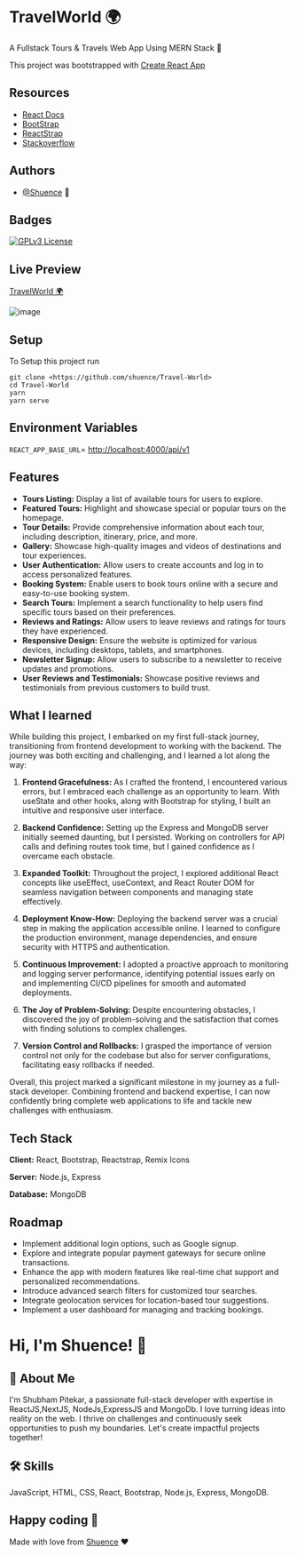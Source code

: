 
# TravelWorld 🌍

A Fullstack Tours & Travels Web App Using MERN Stack 💫

This project was bootstrapped with [Create React App](https://github.com/facebook/create-react-app)

## Resources

- [React Docs](https://beta.reactjs.org/)
- [BootStrap](https://getbootstrap.com/docs/)
- [ReactStrap](https://github.com/reactstrap/reactstrap)
- [Stackoverflow](https://stackoverflow.com/)

## Authors

- [@Shuence](https://www.github.com/shuence) 💫

## Badges

[![GPLv3 License](https://img.shields.io/badge/License-GPL%20v3-yellow.svg)](https://opensource.org/licenses/)

## Live Preview

[TravelWorld 🌍](https://travelworldtours.netlify.app/)

![image](https://github.com/shuence/FitClub/assets/65482186/4c863ee9-2e02-4e98-95c0-e122cf91320e)

## Setup

To Setup this project run

```
git clone <https://github.com/shuence/Travel-World>
cd Travel-World
yarn
yarn serve
```

## Environment Variables

`REACT_APP_BASE_URL`= <http://localhost:4000/api/v1>

## Features

- **Tours Listing:** Display a list of available tours for users to explore.
- **Featured Tours:** Highlight and showcase special or popular tours on the homepage.
- **Tour Details:** Provide comprehensive information about each tour, including description, itinerary, price, and more.
- **Gallery:** Showcase high-quality images and videos of destinations and tour experiences.
- **User Authentication:** Allow users to create accounts and log in to access personalized features.
- **Booking System:** Enable users to book tours online with a secure and easy-to-use booking system.
- **Search Tours:** Implement a search functionality to help users find specific tours based on their preferences.
- **Reviews and Ratings:** Allow users to leave reviews and ratings for tours they have experienced.
- **Responsive Design:** Ensure the website is optimized for various devices, including desktops, tablets, and smartphones.
- **Newsletter Signup:** Allow users to subscribe to a newsletter to receive updates and promotions.
- **User Reviews and Testimonials:** Showcase positive reviews and testimonials from previous customers to build trust.

## What I learned

While building this project, I embarked on my first full-stack journey, transitioning from frontend development to working with the backend. The journey was both exciting and challenging, and I learned a lot along the way:

1. **Frontend Gracefulness:** As I crafted the frontend, I encountered various errors, but I embraced each challenge as an opportunity to learn. With useState and other hooks, along with Bootstrap for styling, I built an intuitive and responsive user interface.

2. **Backend Confidence:** Setting up the Express and MongoDB server initially seemed daunting, but I persisted. Working on controllers for API calls and defining routes took time, but I gained confidence as I overcame each obstacle.

3. **Expanded Toolkit:** Throughout the project, I explored additional React concepts like useEffect, useContext, and React Router DOM for seamless navigation between components and managing state effectively.

4. **Deployment Know-How:** Deploying the backend server was a crucial step in making the application accessible online. I learned to configure the production environment, manage dependencies, and ensure security with HTTPS and authentication.

5. **Continuous Improvement:** I adopted a proactive approach to monitoring and logging server performance, identifying potential issues early on and implementing CI/CD pipelines for smooth and automated deployments.

6. **The Joy of Problem-Solving:** Despite encountering obstacles, I discovered the joy of problem-solving and the satisfaction that comes with finding solutions to complex challenges.

7. **Version Control and Rollbacks:** I grasped the importance of version control not only for the codebase but also for server configurations, facilitating easy rollbacks if needed.

Overall, this project marked a significant milestone in my journey as a full-stack developer. Combining frontend and backend expertise, I can now confidently bring complete web applications to life and tackle new challenges with enthusiasm.

## Tech Stack

**Client:** React, Bootstrap, Reactstrap, Remix Icons

**Server:** Node.js, Express

**Database:** MongoDB

## Roadmap

- Implement additional login options, such as Google signup.
- Explore and integrate popular payment gateways for secure online transactions.
- Enhance the app with modern features like real-time chat support and personalized recommendations.
- Introduce advanced search filters for customized tour searches.
- Integrate geolocation services for location-based tour suggestions.
- Implement a user dashboard for managing and tracking bookings.

# Hi, I'm Shuence! 👋

## 🚀 About Me

I'm Shubham Pitekar, a passionate full-stack developer with expertise in ReactJS,NextJS, NodeJs,ExpressJS and MongoDb. I love turning ideas into reality on the web. I thrive on challenges and continuously seek opportunities to push my boundaries. Let's create impactful projects together!

## 🛠 Skills

JavaScript, HTML, CSS, React, Bootstrap, Node.js, Express, MongoDB.

## Happy coding 💯

Made with love from [Shuence](https://shuence.netlify.app) ❤️
